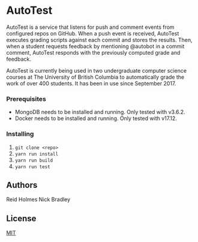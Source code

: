 # AutoTest

AutoTest is a service that listens for push and comment events from configured repos on GitHub.
When a push event is received, AutoTest executes grading scripts against each commit and stores the results.
Then, when a student requests feedback by mentioning @autobot in a commit comment, AutoTest responds with the previously computed grade and feedback.

AutoTest is currently being used in two undergraduate computer science courses at The University of British Columbia to automatically grade the work of over 400 students. It has been in use since September 2017.

### Prerequisites

* MongoDB needs to be installed and running. Only tested with v3.6.2.
* Docker needs to be installed and running. Only tested with v17.12.

### Installing

1) `git clone <repo>`
2) `yarn run install`	
3) `yarn run build`
4) `yarn run test`

## Authors

Reid Holmes
Nick Bradley

## License

[MIT](LICENSE)
